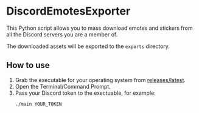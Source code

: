 # DiscordEmotesExporter

This Python script allows you to mass download emotes and stickers from all the Discord servers you are a member of.

The downloaded assets will be exported to the `exports` directory.

## How to use

1. Grab the executable for your operating system from [releases/latest](https://github.com/exilvm/DiscordChannelCloner/releases/latest).
2. Open the Terminal/Command Prompt.
2. Pass your Discord token to the exectuable, for example:
    ```bash
    ./main YOUR_TOKEN
    ```
